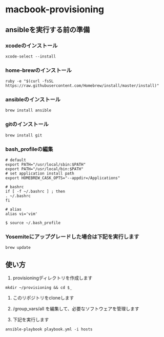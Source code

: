 # macbook-provisioning

## ansibleを実行する前の準備

### xcodeのインストール

~~~
xcode-select --install
~~~

### home-brewのインストール

~~~
ruby -e "$(curl -fsSL https://raw.githubusercontent.com/Homebrew/install/master/install)"
~~~

### ansibleのインストール

~~~
brew install ansible
~~~

### gitのインストール

~~~
brew install git
~~~

### bash_profileの編集

~~~
# default
export PATH="/usr/local/sbin:$PATH"
export PATH="/usr/local/bin:$PATH"
# set application install path
export HOMEBREW_CASK_OPTS="--appdir=/Applications"

# bashrc
if [ -f ~/.bashrc ] ; then
. ~/.bashrc
fi

# alias
alias vi='vim'
~~~

~~~
$ source ~/.bash_profile
~~~

### Yosemiteにアップグレードした場合は下記を実行します

~~~
brew update
~~~

## 使い方

1. provisioningディレクトリを作成します

~~~
mkdir ~/provisioning && cd $_
~~~

1. このリポジトリをcloneします
1. /group_vars/all を編集して、必要なソフトウェアを管理します

1. 下記を実行します

~~~
ansible-playbook playbook.yml -i hosts
~~~

